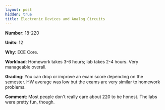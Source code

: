 ```yaml
---
layout: post
hidden: true
title: Electronic Devices and Analog Circuits
---
```

**Number**: 18-220

**Units**: 12

**Why**: ECE Core.

**Workload**: Homework takes 3-6 hours; lab takes 2-4 hours. Very manageable overall.

**Grading**: You can drop or improve an exam score depending on the semester. HW average was low but the exams are very similar to homework problems. 

**Comment**: Most people don't really care about 220 to be honest. The labs were pretty fun, though. 